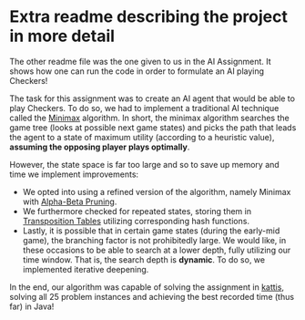 # Extra readme describing the project in more detail

The other readme file was the one given to us in the AI Assignment. It shows how one can run the code in order to formulate an AI playing Checkers!

The task for this assignment was to create an AI agent that would be able to play Checkers. To do so, we had to implement a traditional AI technique called the [Minimax](https://en.wikipedia.org/wiki/Minimax) algorithm. In short, the minimax algorithm searches the game tree (looks at possible next game states) and picks the path that leads the agent to a state of maximum utility (according to a heuristic value), **assuming the opposing player plays optimally**.

However, the state space is far too large and so to save up memory and time we implement improvements:
- We opted into using a refined version of the algorithm, namely Minimax with [Alpha-Beta Pruning](https://en.wikipedia.org/wiki/Alpha%E2%80%93beta_pruning).
- We furthermore checked for repeated states, storing them in [Transposition Tables](https://en.wikipedia.org/wiki/Transposition_table) utilizing corresponding hash functions.
- Lastly, it is possible that in certain game states (during the early-mid game), the branching factor is not prohibitedly large. We would like, in these occasions to be able to search at a lower depth, fully utilizing our time window. That is, the search depth is 
**dynamic**. To do so, we implemented iterative deepening.

In the end, our algorithm was capable of solving the assignment in [kattis](https://kth.kattis.com/problems/kth.ai.checkers), solving all 25 problem instances and achieving the best recorded time (thus far) in Java!
